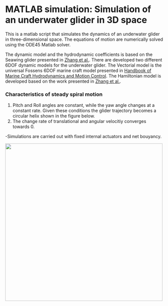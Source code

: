 # MATLAB simulation:  Simulation of an underwater glider in 3D space

This is a matlab script that simulates the dynamics of an underwater glider in three-dimensional space. The equations of motion are numerically solved using the ODE45 Matlab solver.

 The dynamic model and the hydrodynamic coefficients is based on the Seawing glider presented in [Zhang et al.](https://www.researchgate.net/publication/256817942_Spiraling_motion_of_underwater_gliders_Modeling_analysis_and_experimental_results). There are developed two different 6DOF dynamic models for the underwater glider. The Vectorial model is the universal Fossens 6DOF marine craft model presented in  [Handbook of Marine Craft Hydrodynamics and Motion Control](https://onlinelibrary.wiley.com/doi/book/10.1002/9781119994138). The Hamiltonian model is developed based on the work presented in  [Zhang et al.](https://www.researchgate.net/publication/256817942_Spiraling_motion_of_underwater_gliders_Modeling_analysis_and_experimental_results).
### Characteristics of steady spiral motion

1. Pitch and Roll angles are constant, while the yaw angle changes at a constant rate. Given these conditions the glider trajectory becomes a circular helix shown in the figure below. 
2. The change rate of translational and angular velocitiy converges towards 0.

-Simulations are carried out with fixed internal actuators and net bouyancy.  

<img src="https://user-images.githubusercontent.com/59923925/78356409-cc90f500-75af-11ea-978f-1beea733b0b1.png" width="500" height="500">

